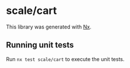 # scale/cart

This library was generated with [Nx](https://nx.dev).

## Running unit tests

Run `nx test scale/cart` to execute the unit tests.
